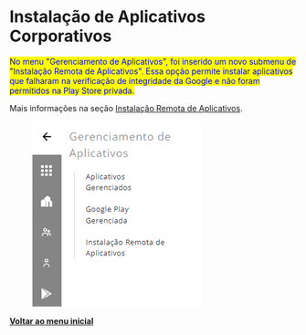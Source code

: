 # Instalação de Aplicativos Corporativos

<mark style="color:blue;">No menu "Gerenciamento de Aplicativos", foi inserido um novo submenu de "Instalação Remota de Aplicativos". Essa opção permite instalar aplicativos que falharam na verificação de integridade da Google e não foram permitidos na Play Store privada.</mark>

Mais informações na seção [Instalação Remota de Aplicativos](../../portal/gerenciamento-de-aplicativos/instalacao-remota-de-aplicativos.md).

<figure><img src="../../../.gitbook/assets/image (2) (1) (1) (1) (1) (1) (1) (1) (1) (1) (1) (1) (1) (1) (1) (1).png" alt=""><figcaption></figcaption></figure>

[**Voltar ao menu inicial**](./)
